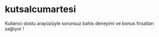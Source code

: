 # kutsalcumartesi
Kullanıcı dostu arayüzüyle sorunsuz bahis deneyimi ve bonus fırsatları sağlıyor !
